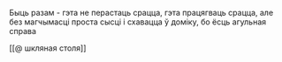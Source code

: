 Быць разам - гэта не перастаць срацца, гэта працягваць срацца, але без магчымасці проста сысці і схавацца ў доміку, бо ёсць агульная справа

[[@ шкляная столя]]

